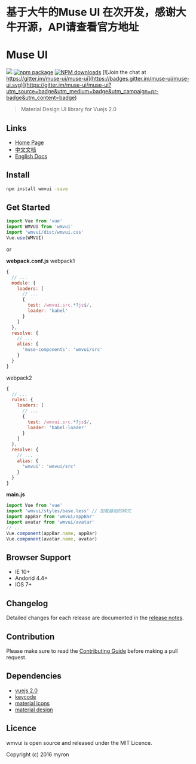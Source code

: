 # 基于大牛的Muse UI 在次开发，感谢大牛开源，API请查看官方地址
# Muse UI
![](https://api.travis-ci.org/museui/muse-ui.svg?branch=master)
[![npm package](https://img.shields.io/npm/v/muse-ui.svg)](https://www.npmjs.org/package/muse-ui)
[![NPM downloads](http://img.shields.io/npm/dm/muse-ui.svg)](https://npmjs.org/package/muse-ui)
[![Join the chat at https://gitter.im/muse-ui/muse-ui](https://badges.gitter.im/muse-ui/muse-ui.svg)](https://gitter.im/muse-ui/muse-ui?utm_source=badge&utm_medium=badge&utm_campaign=pr-badge&utm_content=badge)

> Material Design UI library for Vuejs 2.0

## Links

* [Home Page](https://www.muse-ui.org/)
* [中文文档](https://www.muse-ui.org/#/install)
* [English Docs](https://www.muse-ui.org/?lang=en)

## Install

```bash
npm install wmvui -save
```

## Get Started

```javascript
import Vue from 'vue'
import WMVUI from 'wmvui'
import 'wmvui/dist/wmvui.css'
Vue.use(WMVUI)
```

or

**webpack.conf.js** webpack1

```javascript
{
  // ...
  module: {
    loaders: [
      // ...
      {
        test: /wmvui.src.*?js$/,
        loader: 'babel'
      }
    ]
  },
  resolve: {
    // ...
    alias: {
      'muse-components': 'wmvui/src'
    }
  }
}
```

webpack2

```javascript
{
  // ...
  rules: {
    loaders: [
      // ...
      {
        test: /wmvui.src.*?js$/,
        loader: 'babel-loader'
      }
    ]
  },
  resolve: {
    // ...
    alias: {
      'wmvui': 'wmvui/src'
    }
  }
}
```

**main.js**

```javascript
import Vue from 'vue'
import 'wmvui/styles/base.less' // 加载基础的样式
import appBar from 'wmvui/appBar'
import avatar from 'wmvui/avatar'
// ..
Vue.component(appBar.name, appBar)
Vue.component(avatar.name, avatar)
```


## Browser Support

* IE 10+
* Andorid 4.4+
* IOS 7+

## Changelog

Detailed changes for each release are documented in the [release notes](https://museui.github.io/#/changeLog).

## Contribution

Please make sure to read the [Contributing Guide](https://museui.github.io/#/contributing) before making a pull request.

## Dependencies

* [vuejs 2.0](https://vuejs.org/)
* [keycode](https://github.com/timoxley/keycode)
* [material icons](https://fonts.googleapis.com/icon?family=Material+Icons)
* [material design](https://material.google.com)

## Licence

wmvui is open source and released under the MIT Licence.

Copyright (c) 2016 myron
